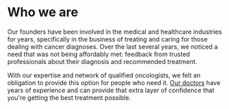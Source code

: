 ---
---

# Who we are
Our founders have been involved in the medical and healthcare industries for years, specifically in the business of treating and caring for those dealing with cancer diagnoses. Over the last several years, we noticed a need that was not being affordably met: feedback from trusted professionals about their diagnosis and recommended treatment.

With our expertise and network of qualified oncologists, we felt an obligation to provide this option for people who need it. [Our doctors](#doctors) have years of experience and can provide that extra layer of confidence that you're getting the best treatment possible.